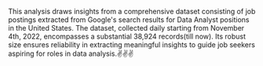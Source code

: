 This analysis draws insights from a comprehensive dataset consisting of job postings extracted from Google's search results for Data Analyst positions in the United States. The dataset, collected daily starting from November 4th, 2022, encompasses a substantial 38,924 records(till now). Its robust size ensures reliability in extracting meaningful insights to guide job seekers aspiring for roles in data analysis.✌✌✌
